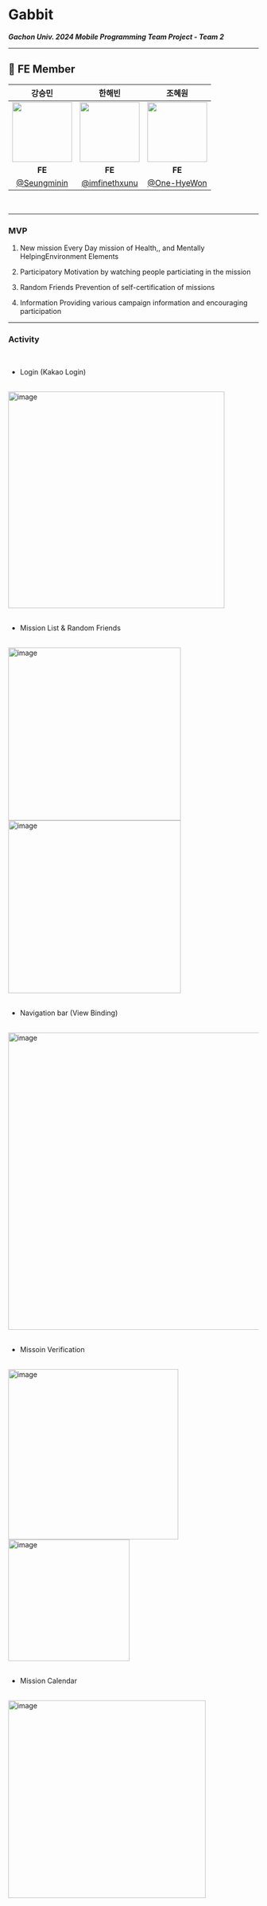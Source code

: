 # Gabbit

***Gachon Univ. 2024 Mobile Programming Team Project - Team 2***

---

## 🧡 FE Member

|                                                             강승민                                                              |                                     한해빈                                     |                                    조혜원                                     |
| :-----------------------------------------------------------------------------------------------------------------------------: | :----------------------------------------------------------------------------: | :---------------------------------------------------------------------------: |
| <img src="https://avatars.githubusercontent.com/u/139099089?s=96&v=4" width="120" /> | <img src="https://avatars.githubusercontent.com/u/113035541?s=96&v=4" width="120" /> | <img src="https://avatars.githubusercontent.com/u/101498350?v=4" width="120"> |
|                                                             **FE**                                                              |                                     **FE**                                     |                                    **FE**                                     |
|                                         [@Seungminin](https://github.com/orgs/2024-MobileProgramming/people/Seungminin)                                          |                  [@imfinethxunu](https://github.com/orgs/2024-MobileProgramming/people/imfinethxunu)                  |                 [@One-HyeWon](https://github.com/One-HyeWon)                  |

<br />

---

### MVP

1. New mission Every Day
mission of Health,, and Mentally HelpingEnvironment Elements

2. Participatory 
Motivation by watching people particiating in the mission

3. Random Friends
Prevention of self-certification of missions

4. Information
Providing various campaign information and encouraging participation

---

### Activity

</br>

- Login (Kakao Login)

</br>
  
<img width="435" alt="image" src="https://github.com/2024-MobileProgramming/MP-FE/assets/101498350/2d84ba36-1f39-4436-8a2e-1216e4a0f0be">


</br>
</br>

- Mission List & Random Friends

</br>

<img width="347" alt="image" src="https://github.com/2024-MobileProgramming/MP-FE/assets/101498350/1b0049f9-0bc5-43d5-bf6a-271538751548">
<img width="347" alt="image" src="https://github.com/2024-MobileProgramming/MP-FE/assets/101498350/1b109567-26ce-42f0-bec1-f5268f2799b1">

</br>
</br>

- Navigation bar (View Binding)

</br>

<img width="597" alt="image" src="https://github.com/2024-MobileProgramming/MP-FE/assets/101498350/e6d334e9-5506-40b4-b4ac-505cc650c691">

</br>
</br>

- Missoin Verification

</br>

<img width="342" alt="image" src="https://github.com/2024-MobileProgramming/MP-FE/assets/101498350/d69b7490-fb30-47fe-b8b1-a20e8e3aa088">
<img width="244" alt="image" src="https://github.com/2024-MobileProgramming/MP-FE/assets/101498350/b2bcbb87-6dca-44a2-8a13-728796846fc8">


</br>
</br>

- Mission Calendar

</br>

<img width="397" alt="image" src="https://github.com/2024-MobileProgramming/MP-FE/assets/101498350/123e0396-ae79-4a86-8b77-dad8bcd952d1">

</br>
</br>
